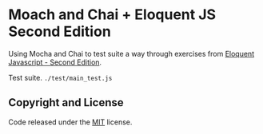 # Moach and Chai + Eloquent JS Second Edition

Using Mocha and Chai to test suite a way through exercises from [Eloquent Javascript - Second Edition](http://eloquentjavascript.net/).

Test suite.
`./test/main_test.js`

## Copyright and License

Code released under the [MIT](https://github.com/chrisj-skinner/eloquent-javascript-exercises/blob/master/LICENSE) license.
